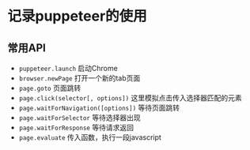 # 记录puppeteer的使用

## 常用API

- `puppeteer.launch` 启动Chrome
- `browser.newPage` 打开一个新的tab页面
- `page.goto` 页面跳转
- `page.click(selector[, options])` 这里模拟点击传入选择器匹配的元素
- `page.waitForNavigation([options])` 等待页面跳转
- `page.waitForSelector` 等待选择器出现
- `page.waitForResponse` 等待请求返回
- `page.evaluate` 传入函数，执行一段javascript
